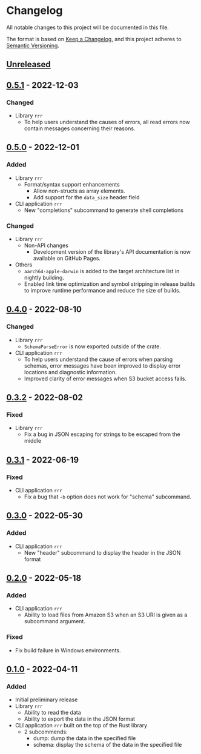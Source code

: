 # Changelog

All notable changes to this project will be documented in this file.

The format is based on [Keep a Changelog](https://keepachangelog.com/en/1.0.0/),
and this project adheres to [Semantic Versioning](https://semver.org/spec/v2.0.0.html).

## [Unreleased]

## [0.5.1] - 2022-12-03

### Changed

- Library `rrr`
  - To help users understand the causes of errors, all read errors now contain messages concerning their reasons.

## [0.5.0] - 2022-12-01

### Added

- Library `rrr`
  - Format/syntax support enhancements
    - Allow non-structs as array elements.
    - Add support for the `data_size` header field
- CLI application `rrr`
  - New "completions" subcommand to generate shell completions

### Changed

- Library `rrr`
  - Non-API changes
    - Development version of the library's API documentation is now available on GitHub Pages.
- Others
  - `aarch64-apple-darwin` is added to the target architecture list in nightly building.
  - Enabled link time optimization and symbol stripping in release builds to improve runtime performance and reduce the size of builds.

## [0.4.0] - 2022-08-10

### Changed

- Library `rrr`
  - `SchemaParseError` is now exported outside of the crate.
- CLI application `rrr`
  - To help users understand the cause of errors when parsing schemas, error messages have been improved to display error locations and diagnostic information.
  - Improved clarity of error messages when S3 bucket access fails.

## [0.3.2] - 2022-08-02

### Fixed

- Library `rrr`
  - Fix a bug in JSON escaping for strings to be escaped from the middle

## [0.3.1] - 2022-06-19

### Fixed

- CLI application `rrr`
  - Fix a bug that `-b` option does not work for "schema" subcommand.

## [0.3.0] - 2022-05-30

### Added

- CLI application `rrr`
  - New "header" subcommand to display the header in the JSON format

## [0.2.0] - 2022-05-18

### Added

- CLI application `rrr`
  - Ability to load files from Amazon S3 when an S3 URI is given as a subcommand argument.

### Fixed

- Fix build failure in Windows environments.

## [0.1.0] - 2022-04-11

### Added

- Initial preliminary release
- Library `rrr`
  - Ability to read the data
  - Ability to export the data in the JSON format
- CLI application `rrr` built on the top of the Rust library
  - 2 subcommends:
    - dump: dump the data in the specified file
    - schema: display the schema of the data in the specified file

[unreleased]: https://github.com/noritada/rrr-rs/compare/v0.5.1...HEAD
[0.5.1]: https://github.com/noritada/rrr-rs/compare/v0.5.0...v0.5.1
[0.5.0]: https://github.com/noritada/rrr-rs/compare/v0.4.0...v0.5.0
[0.4.0]: https://github.com/noritada/rrr-rs/compare/v0.3.2...v0.4.0
[0.3.2]: https://github.com/noritada/rrr-rs/compare/v0.3.1...v0.3.2
[0.3.1]: https://github.com/noritada/rrr-rs/compare/v0.3.0...v0.3.1
[0.3.0]: https://github.com/noritada/rrr-rs/compare/v0.2.0...v0.3.0
[0.2.0]: https://github.com/noritada/rrr-rs/compare/v0.1.0...v0.2.0
[0.1.0]: https://github.com/noritada/rrr-rs/releases/tag/v0.1.0
